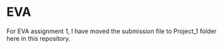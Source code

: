 # EVA

For EVA assignment 1, I have moved the submission file to Project_1 folder here in this repository.
